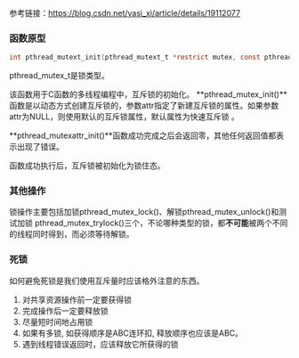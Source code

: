 参考链接：https://blog.csdn.net/yasi_xi/article/details/19112077



### 函数原型

```c
int pthread_mutext_init(pthread_mutext_t *restrict mutex, const pthread_mutextattr_t *restrict attr);
```

pthread_mutex_t是锁类型。

该函数用于C函数的多线程编程中，互斥锁的初始化。 **pthread_mutex_init()**函数是以动态方式创建互斥锁的，参数attr指定了新建互斥锁的属性。如果参数attr为NULL，则使用默认的互斥锁属性，默认属性为快速互斥锁 。 

**pthread_mutexattr_init()**函数成功完成之后会返回零，其他任何返回值都表示出现了错误。 

函数成功执行后，互斥锁被初始化为锁住态。 

### 其他操作

锁操作主要包括加锁pthread_mutex_lock()、解锁pthread_mutex_unlock()和测试加锁 pthread_mutex_trylock()三个，不论哪种类型的锁，都**不可能**被两个不同的线程同时得到，而必须等待解锁。 

### 死锁

如何避免死锁是我们使用互斥量时应该格外注意的东西。

1. 对共享资源操作前一定要获得锁
2. 完成操作后一定要释放锁
3. 尽量短时间地占用锁
4. 如果有多锁, 如获得顺序是ABC连环扣, 释放顺序也应该是ABC。
5. 遇到线程错误返回时，应该释放它所获得的锁